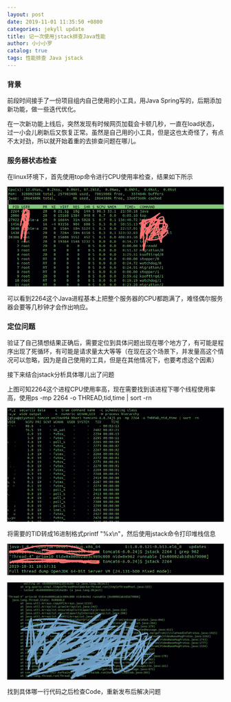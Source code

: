 ```yaml
---
layout: post
date: 2019-11-01 11:35:50 +0800
categories: jekyll update
title: 记一次使用jstack排查Java性能
author: 小小小罗
catalog: true
tags: 性能排查 Java jstack
---
```


### 背景

前段时间接手了一份项目组内自己使用的小工具，用Java Spring写的，后期添加新功能，做一些迭代优化。

在一次新功能上线后，突然发现有时候网页加载会卡顿几秒，一直在load状态，过一小会儿刷新后又恢复正常。虽然是自己用的小工具，但是这也太奇怪了，有点不太对劲，所以就开始着重的去排查问题在哪儿。

### 服务器状态检查

在linux环境下，首先使用top命令进行CPU使用率检查，结果如下所示

![img](/img/in-post/jstack/jstack_1.jpg)

可以看到2264这个Java进程基本上把整个服务器的CPU都跑满了，难怪偶尔服务器会要等几秒钟才会作出响应。

### 定位问题

验证了自己猜想结果正确后，需要定位到具体问题出现在哪个地方了，有可能是程序出现了死循环，有可能是请求量太大等等（在现在这个场景下，并发量高这个情况可以忽略，因为是自己使用的工具，但是在其他情况下，也要考虑这个因素）

接下来结合jstack分析具体哪儿出了问题

上图可知2264这个进程CPU使用率高，现在需要找到该进程下哪个线程使用率高，使用ps -mp 2264 -o THREAD,tid,time | sort -rn

![img](/img/in-post/jstack/jstack_2.jpg)

将需要的TID转成16进制格式printf "%x\n"，然后使用jstack命令打印堆栈信息

![img](/img/in-post/jstack/jstack_3.jpg)

![img](/img/in-post/jstack/jstack_9.jpg)

找到具体哪一行代码之后检查Code，重新发布后解决问题